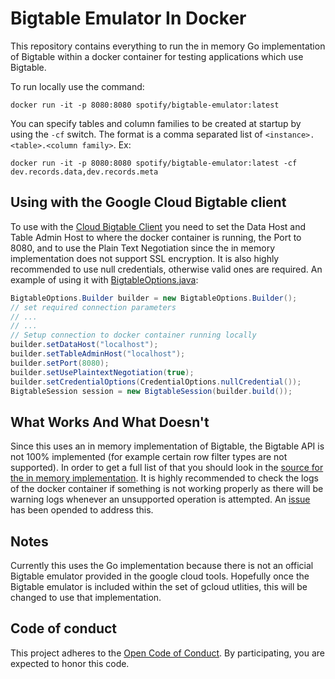 # Bigtable Emulator In Docker

This repository contains everything to run the in memory Go implementation of Bigtable within a docker container
for testing applications which use Bigtable.

To run locally use the command:
```
docker run -it -p 8080:8080 spotify/bigtable-emulator:latest
```

You can specify tables and column families to be created at startup by using the `-cf` switch. The format is a comma separated list of `<instance>.<table>.<column family>`. Ex:
```
docker run -it -p 8080:8080 spotify/bigtable-emulator:latest -cf dev.records.data,dev.records.meta
```

## Using with the Google Cloud Bigtable client

To use with the [Cloud Bigtable Client](https://github.com/GoogleCloudPlatform/cloud-bigtable-client) you need to
set the Data Host and Table Admin Host to where the docker container is running, the Port to 8080, and to use the
Plain Text Negotiation since the in memory implementation does not support SSL encryption. It is also highly recommended to use null credentials, otherwise valid ones are required. An example of using it
with [BigtableOptions.java](https://github.com/GoogleCloudPlatform/cloud-bigtable-client/blob/master/bigtable-client-core/src/main/java/com/google/cloud/bigtable/config/BigtableOptions.java):

```java
BigtableOptions.Builder builder = new BigtableOptions.Builder();
// set required connection parameters
// ...
// ...
// Setup connection to docker container running locally
builder.setDataHost("localhost");
builder.setTableAdminHost("localhost");
builder.setPort(8080);
builder.setUsePlaintextNegotiation(true);
builder.setCredentialOptions(CredentialOptions.nullCredential());
BigtableSession session = new BigtableSession(builder.build());
```

## What Works And What Doesn't

Since this uses an in memory implementation of Bigtable, the Bigtable API is not 100% implemented (for example
certain row filter types are not supported). In order to get a full list of that you should look in the [source for the in memory implementation](https://github.com/GoogleCloudPlatform/gcloud-golang/blob/master/bigtable/bttest/inmem.go).
It is highly recommended to check the logs of the docker container if something is not working properly as there will be warning logs whenever an unsupported operation is attempted. An [issue](https://github.com/GoogleCloudPlatform/gcloud-golang/issues/261) has been opended to address this.

## Notes

Currently this uses the Go implementation because there is not an official Bigtable emulator provided in the google
cloud tools. Hopefully once the Bigtable emulator is included within the set of gcloud utlities, this will be changed to use
that implementation.


## Code of conduct
This project adheres to the [Open Code of Conduct][code-of-conduct]. By participating, you are expected to honor this code.

[code-of-conduct]: https://github.com/spotify/code-of-conduct/blob/master/code-of-conduct.md
